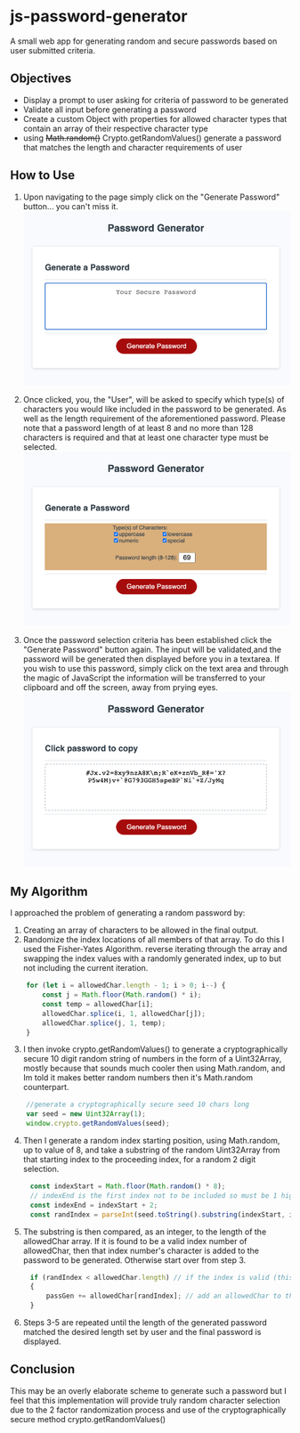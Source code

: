# js-password-generator
A small web app for generating random and secure passwords based on user submitted criteria.

## Objectives
* Display a prompt to user asking for criteria of password to be generated
* Validate all input before generating a password
* Create a custom Object with properties for allowed character types that contain an array of their respective character type
* using ~~Math.random()~~ Crypto.getRandomValues() generate a password that matches the length and character requirements of user

## How to Use
1. Upon navigating to the page simply click on the "Generate Password" button... you can't miss it.
![This is what the page looks like](assets/images/app-screenshot-1.png?raw=true "Initial look of application")

2. Once clicked, you, the "User", will be asked to specify which type(s) of characters you would like included in the password to be generated. As well as the length requirement of the aforementioned password. Please note that a password length of at least 8 and no more than 128 characters is required and that at least one character type must be selected.
![This is what the page looks like later](assets/images/app-screenshot-2.png?raw=true "Look of the application in mid swing")

3. Once the password selection criteria has been established click the "Generate Password" button again. The input will be validated,and the password will be generated then displayed before you in a textarea. If you wish to use this password, simply click on the text area and through the magic of JavaScript the information will be transferred to your clipboard and off the screen, away from prying eyes.
![This is what the page could look like](assets/images/app-screenshot-3.png?raw=true "Look of the application nearing end of life")
 

## My Algorithm 
I approached the problem of generating a random password by:
1. Creating an array of characters to be allowed in the final output.
2. Randomize the index locations of all members of that array. To do this I used the Fisher-Yates Algorithm. reverse iterating through the array and swapping the index values with a randomly generated index, up to but not including the current iteration.

```javascript
    for (let i = allowedChar.length - 1; i > 0; i--) { 
        const j = Math.floor(Math.random() * i); 
        const temp = allowedChar[i]; 
        allowedChar.splice(i, 1, allowedChar[j]); 
        allowedChar.splice(j, 1, temp); 
    }
```

3. I then invoke crypto.getRandomValues() to generate a cryptographically secure 10 digit random string of numbers in the form of a Uint32Array, mostly because that sounds much cooler then using Math.random, and Im told it makes better random numbers then it's Math.random counterpart.

```javascript
    //generate a cryptographically secure seed 10 chars long
    var seed = new Uint32Array(1);
    window.crypto.getRandomValues(seed); 
```

4. Then I generate a random index starting position, using Math.random, up to value of 8, and take a substring of the random Uint32Array from that starting index to the proceeding index, for a random 2 digit selection.

```javascript
     const indexStart = Math.floor(Math.random() * 8);
     // indexEnd is the first index not to be included so must be 1 higher then desired index returned
     const indexEnd = indexStart + 2;
     const randIndex = parseInt(seed.toString().substring(indexStart, indexEnd));
```

5. The substring is then compared, as an integer, to the length of the allowedChar array. If it is found to be a valid index number of allowedChar, then that index number's character is added to the password to be generated. Otherwise start over from step 3.

```javascript
     if (randIndex < allowedChar.length) // if the index is valid (this will not scale past 99 possible characters)
     {
         passGen += allowedChar[randIndex]; // add an allowedChar to the passGen
     }
```

6. Steps 3-5 are repeated until the length of the generated password matched the desired length set by user and the final password is displayed.

## Conclusion
This may be an overly elaborate scheme to generate such a password but I feel that this implementation will provide truly random character selection due to the 2 factor randomization process and use of the cryptographically secure method crypto.getRandomValues()
